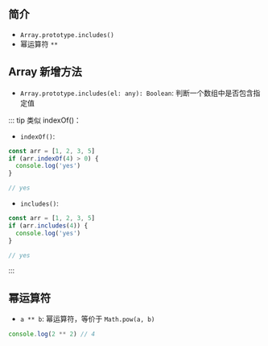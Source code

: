 ## 简介

+ `Array.prototype.includes()`
+ 幂运算符 `**`

## Array 新增方法

+ `Array.prototype.includes(el: any): Boolean`: 判断一个数组中是否包含指定值

::: tip 类似 indexOf()：
+ `indexOf()`:
```js
const arr = [1, 2, 3, 5]
if (arr.indexOf(4) > 0) {
  console.log('yes')
}

// yes
```

+ `includes()`:
```js
const arr = [1, 2, 3, 5]
if (arr.includes(4)) {
  console.log('yes')
}

// yes
```
:::


## 幂运算符

+ `a ** b`: 幂运算符，等价于 `Math.pow(a, b)`

```js
console.log(2 ** 2) // 4
```